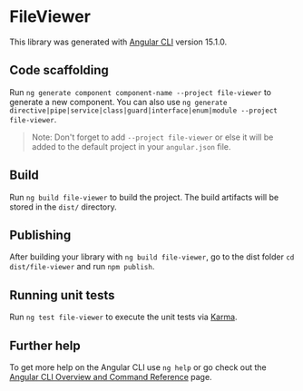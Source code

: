 # FileViewer

This library was generated with [Angular CLI](https://github.com/angular/angular-cli) version 15.1.0.

## Code scaffolding

Run `ng generate component component-name --project file-viewer` to generate a new component. You can also use `ng generate directive|pipe|service|class|guard|interface|enum|module --project file-viewer`.
> Note: Don't forget to add `--project file-viewer` or else it will be added to the default project in your `angular.json` file. 

## Build

Run `ng build file-viewer` to build the project. The build artifacts will be stored in the `dist/` directory.

## Publishing

After building your library with `ng build file-viewer`, go to the dist folder `cd dist/file-viewer` and run `npm publish`.

## Running unit tests

Run `ng test file-viewer` to execute the unit tests via [Karma](https://karma-runner.github.io).

## Further help

To get more help on the Angular CLI use `ng help` or go check out the [Angular CLI Overview and Command Reference](https://angular.io/cli) page.
